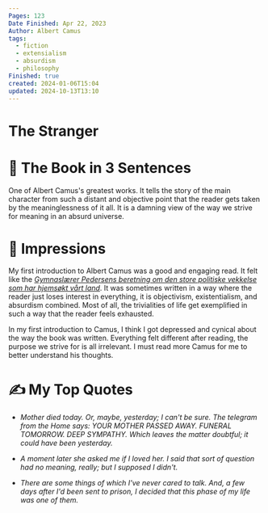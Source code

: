 ```yaml
---
Pages: 123
Date Finished: Apr 22, 2023
Author: Albert Camus
tags:
  - fiction
  - extensialism
  - absurdism
  - philosophy
Finished: true
created: 2024-01-06T15:04
updated: 2024-10-13T13:10
---
```

# The Stranger

# 🚀 The Book in 3 Sentences
One of Albert Camus's greatest works. It tells the story of the main character from such a distant and objective point that the reader gets taken by the meaninglessness of it all. It is a damning view of the way we strive for meaning in an absurd universe.

# 🎨 Impressions
My first introduction to Albert Camus was a good and engaging read. It felt like the [*Gymnaslærer Pedersens beretning om den store politiske vekkelse som har hjemsøkt vårt land*](https://en.wikipedia.org/wiki/Gymnasl%C3%A6rer_Pedersens_beretning_om_den_store_politiske_vekkelse_som_har_hjems%C3%B8kt_v%C3%A5rt_land). It was sometimes written in a way where the reader just loses interest in everything, it is objectivism, existentialism, and absurdism combined. Most of all, the trivialities of life get exemplified in such a way that the reader feels exhausted. 

In my first introduction to Camus, I think I got depressed and cynical about the way the book was written. Everything felt different after reading, the purpose we strive for is all irrelevant. I must read more Camus for me to better understand his thoughts. 

# ✍️ My Top  Quotes

- *Mother died today. Or, maybe, yesterday; I can't be sure. The telegram from the Home says: YOUR MOTHER PASSED AWAY. FUNERAL TOMORROW. DEEP SYMPATHY. Which leaves the matter doubtful; it could have been yesterday.* 
 
- *A moment later she asked me if I loved her. I said that sort of question had no meaning, really; but I supposed I didn't.* 
 
- *There are some things of which I've never cared to talk. And, a few days after I'd been sent to prison, I decided that this phase of my life was one of them.* 
 
